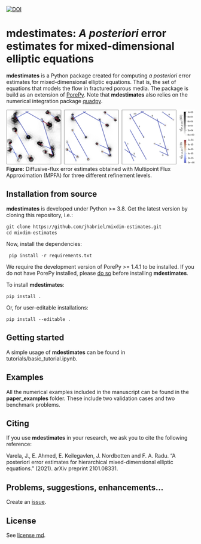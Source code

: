 [![DOI](https://zenodo.org/badge/253091118.svg)](https://zenodo.org/badge/latestdoi/253091118)


# mdestimates: *A posteriori* error estimates for mixed-dimensional elliptic equations

**mdestimates** is a Python package created for computing *a posteriori* error estimates for mixed-dimensional elliptic equations. That is, the set of equations that models the flow in fractured porous media. The package is build as an extension of [PorePy](https://github.com/pmgbergen/porepy). Note that **mdestimates** also relies on the numerical integration package [quadpy](https://github.com/nschloe/quadpy).

![image](estimates.png)
**Figure:** Diffusive-flux error estimates obtained with Multipoint Flux Approximation (MPFA) for three different refinement levels.

## Installation from source

**mdestimates** is developed under Python >= 3.8. Get the latest version by cloning this repository, i.e.:

    git clone https://github.com/jhabriel/mixdim-estimates.git
    cd mixdim-estimates
  
Now, install the dependencies:
 
     pip install -r requirements.txt
     
We require the development version of PorePy >= 1.4.1 to be installed. If you do not have PorePy installed, please [do so](https://github.com/pmgbergen/porepy/blob/develop/Install.md) before installing **mdestimates**.
 
To install **mdestimates**:

    pip install .

Or, for user-editable installations:

    pip install --editable .

## Getting started

A simple usage of **mdestimates** can be found in tutorials/basic_tutorial.ipynb.

## Examples

All the numerical examples included in the manuscript can be found in the **paper_examples** folder. These include two validation cases and two benchmark problems.

## Citing

If you use **mdestimates** in your research, we ask you to cite the following reference:

Varela, J., E. Ahmed, E. Keilegavlen, J. Nordbotten and F. A. Radu. “A posteriori error estimates for hierarchical mixed-dimensional elliptic equations.” (2021). arXiv preprint 2101.08331. 

## Problems, suggestions, enhancements...
Create an [issue](https://github.com/jhabriel/mixdim-estimates).

## License
See [license md](./LICENSE.md).
